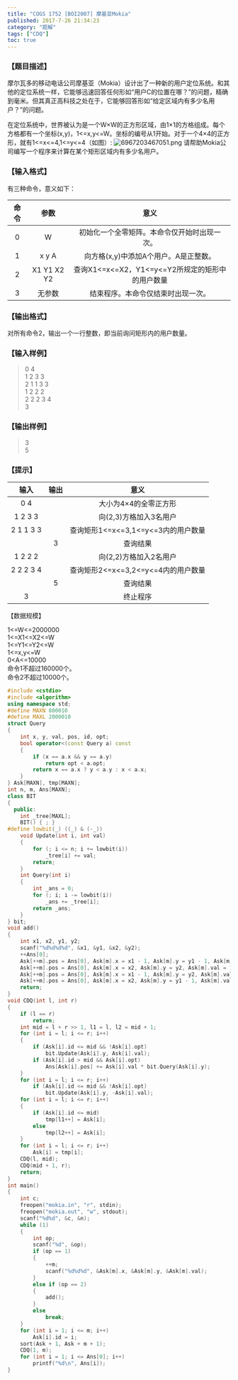 ```yaml
---
title: "COGS 1752 [BOI2007] 摩基亚Mokia"
published: 2017-7-26 21:34:23
category: "题解"
tags: ["CDQ"]
toc: true
---
```


### 【题目描述】

摩尔瓦多的移动电话公司摩基亚（Mokia）设计出了一种新的用户定位系统。和其他的定位系统一样，它能够迅速回答任何形如“用户C的位置在哪？”的问题，精确到毫米。但其真正高科技之处在于，它能够回答形如“给定区域内有多少名用户？”的问题。
<!--more-->
在定位系统中，世界被认为是一个W×W的正方形区域，由1×1的方格组成。每个方格都有一个坐标(x,y)，1<=x,y<=W。坐标的编号从1开始。对于一个4×4的正方形，就有1<=x<=4,1<=y<=4（如图）: ![6967203467051.png](https://moetu.fastmirror.org/images/2017/08/02/6967203467051.png)
请帮助Mokia公司编写一个程序来计算在某个矩形区域内有多少名用户。

### 【输入格式】
有三种命令，意义如下：

|命令|参数|意义|
|:-:|:-:|:---:|
|0|W|初始化一个全零矩阵。本命令仅开始时出现一次。|
|1|x y A|向方格(x,y)中添加A个用户。A是正整数。|
|2|X1 Y1 X2 Y2|查询X1<=x<=X2，Y1<=y<=Y2所规定的矩形中的用户数量|
|3|无参数|结束程序。本命令仅结束时出现一次。|

### 【输出格式】

对所有命令2，输出一个一行整数，即当前询问矩形内的用户数量。
### 【输入样例】

>0 4  
1 2 3 3  
2 1 1 3 3  
1 2 2 2  
2 2 2 3 4  
3  
### 【输出样例】

>3  
5  

### 【提示】
|输入|	输出	|意义|
|:-:|:-:|:-:|
|0 4||大小为4×4的全零正方形|
|1 2 3 3	| |向(2,3)方格加入3名用户|
|2 1 1 3 3	| |查询矩形1<=x<=3,1<=y<=3内的用户数量|
||3|查询结果|
|1 2 2 2| |	向(2,2)方格加入2名用户|
|2 2 2 3 4| |查询矩形2<=x<=3,2<=y<=4内的用户数量|
| |5|查询结果|
|3| |终止程序|

【数据规模】

1<=W<=2000000  
1<=X1<=X2<=W  
1<=Y1<=Y2<=W  
1<=x,y<=W  
0<A<=10000  
命令1不超过160000个。  
命令2不超过10000个。  




```c++
#include <cstdio>
#include <algorithm>
using namespace std;
#define MAXN 800010
#define MAXL 2000010
struct Query
{
    int x, y, val, pos, id, opt;
    bool operator<(const Query a) const
    {
        if (x == a.x && y == a.y)
            return opt < a.opt;
        return x == a.x ? y < a.y : x < a.x;
    }
} Ask[MAXN], tmp[MAXN];
int n, m, Ans[MAXN];
class BIT
{
  public:
    int _tree[MAXL];
    BIT() { ; }
#define lowbit(_) ((_) & (-_))
    void Update(int i, int val)
    {
        for (; i <= n; i += lowbit(i))
            _tree[i] += val;
        return;
    }
    int Query(int i)
    {
        int _ans = 0;
        for (; i; i -= lowbit(i))
            _ans += _tree[i];
        return _ans;
    }
} bit;
void add()
{
    int x1, x2, y1, y2;
    scanf("%d%d%d%d", &x1, &y1, &x2, &y2);
    ++Ans[0];
    Ask[++m].pos = Ans[0], Ask[m].x = x1 - 1, Ask[m].y = y1 - 1, Ask[m].val = 1, Ask[m].opt = 1;
    Ask[++m].pos = Ans[0], Ask[m].x = x2, Ask[m].y = y2, Ask[m].val = 1, Ask[m].opt = 1;
    Ask[++m].pos = Ans[0], Ask[m].x = x1 - 1, Ask[m].y = y2, Ask[m].val = -1, Ask[m].opt = 1;
    Ask[++m].pos = Ans[0], Ask[m].x = x2, Ask[m].y = y1 - 1, Ask[m].val = -1, Ask[m].opt = 1;
    return;
}
void CDQ(int l, int r)
{
    if (l == r)
        return;
    int mid = l + r >> 1, l1 = l, l2 = mid + 1;
    for (int i = l; i <= r; i++)
    {
        if (Ask[i].id <= mid && !Ask[i].opt)
            bit.Update(Ask[i].y, Ask[i].val);
        if (Ask[i].id > mid && Ask[i].opt)
            Ans[Ask[i].pos] += Ask[i].val * bit.Query(Ask[i].y);
    }
    for (int i = l; i <= r; i++)
        if (Ask[i].id <= mid && !Ask[i].opt)
            bit.Update(Ask[i].y, -Ask[i].val);
    for (int i = l; i <= r; i++)
    {
        if (Ask[i].id <= mid)
            tmp[l1++] = Ask[i];
        else
            tmp[l2++] = Ask[i];
    }
    for (int i = l; i <= r; i++)
        Ask[i] = tmp[i];
    CDQ(l, mid);
    CDQ(mid + 1, r);
    return;
}
int main()
{
    int c;
    freopen("mokia.in", "r", stdin);
    freopen("mokia.out", "w", stdout);
    scanf("%d%d", &c, &n);
    while (1)
    {
        int op;
        scanf("%d", &op);
        if (op == 1)
        {
            ++m;
            scanf("%d%d%d", &Ask[m].x, &Ask[m].y, &Ask[m].val);
        }
        else if (op == 2)
        {
            add();
        }
        else
            break;
    }
    for (int i = 1; i <= m; i++)
        Ask[i].id = i;
    sort(Ask + 1, Ask + m + 1);
    CDQ(1, m);
    for (int i = 1; i <= Ans[0]; i++)
        printf("%d\n", Ans[i]);
}
```
